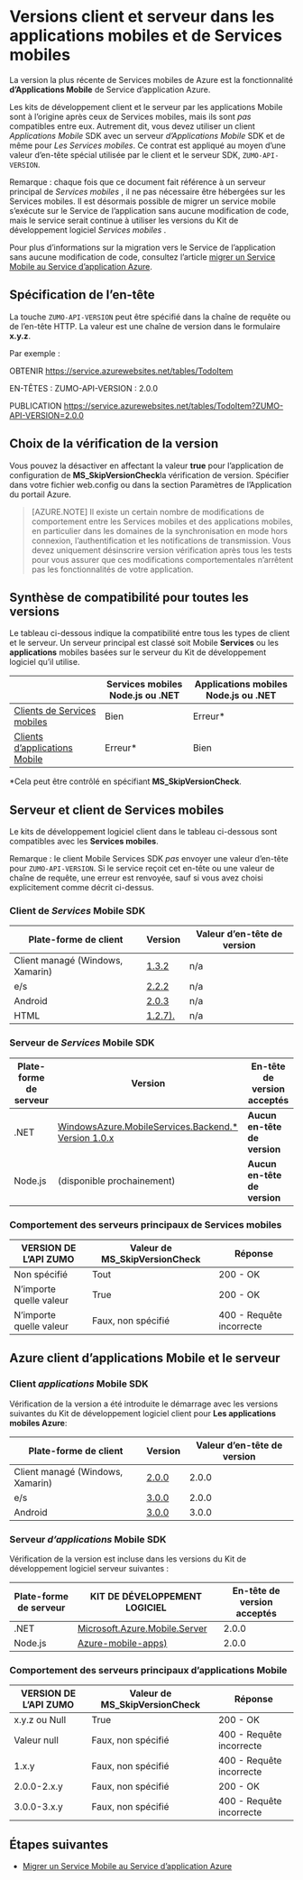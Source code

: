 <properties
  pageTitle="Version de kit de développement logiciel client et serveur dans les applications mobiles et de Services mobiles | Service d’application Azure"
  description="Liste des kits de développement logiciel de client et compatibilité avec les versions serveur Kit de développement logiciel pour les Services mobiles et des applications de Mobile Azure"
  services="app-service\mobile"
  documentationCenter=""
  authors="adrianhall"
  manager="erikre"
  editor=""/>

<tags
  ms.service="app-service-mobile"
  ms.workload="mobile"
  ms.tgt_pltfrm="mobile-multiple"
  ms.devlang="dotnet"
  ms.topic="article"
  ms.date="10/01/2016"
  ms.author="adrianha"/>

# <a name="client-and-server-versioning-in-mobile-apps-and-mobile-services"></a>Versions client et serveur dans les applications mobiles et de Services mobiles

La version la plus récente de Services mobiles de Azure est la fonctionnalité **d’Applications Mobile** de Service d’application Azure.

Les kits de développement client et le serveur par les applications Mobile sont à l’origine après ceux de Services mobiles, mais ils sont *pas* compatibles entre eux.
Autrement dit, vous devez utiliser un client *Applications Mobile* SDK avec un serveur *d’Applications Mobile* SDK et de même pour *Les Services mobiles*. Ce contrat est appliqué au moyen d’une valeur d’en-tête spécial utilisée par le client et le serveur SDK, `ZUMO-API-VERSION`.

Remarque : chaque fois que ce document fait référence à un serveur principal de *Services mobiles* , il ne pas nécessaire être hébergées sur les Services mobiles. Il est désormais possible de migrer un service mobile s’exécute sur le Service de l’application sans aucune modification de code, mais le service serait continue à utiliser les versions du Kit de développement logiciel *Services mobiles* .

Pour plus d’informations sur la migration vers le Service de l’application sans aucune modification de code, consultez l’article [migrer un Service Mobile au Service d’application Azure].

## <a name="header-specification"></a>Spécification de l’en-tête

La touche `ZUMO-API-VERSION` peut être spécifié dans la chaîne de requête ou de l’en-tête HTTP. La valeur est une chaîne de version dans le formulaire **x.y.z**.

Par exemple :

OBTENIR https://service.azurewebsites.net/tables/TodoItem

EN-TÊTES : ZUMO-API-VERSION : 2.0.0

PUBLICATION https://service.azurewebsites.net/tables/TodoItem?ZUMO-API-VERSION=2.0.0

## <a name="opting-out-of-version-checking"></a>Choix de la vérification de la version

Vous pouvez la désactiver en affectant la valeur **true** pour l’application de configuration de **MS_SkipVersionCheck**la vérification de version. Spécifier dans votre fichier web.config ou dans la section Paramètres de l’Application du portail Azure.

> [AZURE.NOTE] Il existe un certain nombre de modifications de comportement entre les Services mobiles et des applications mobiles, en particulier dans les domaines de la synchronisation en mode hors connexion, l’authentification et les notifications de transmission. Vous devez uniquement désinscrire version vérification après tous les tests pour vous assurer que ces modifications comportementales n’arrêtent pas les fonctionnalités de votre application.

## <a name="summary-of-compatibility-for-all-versions"></a>Synthèse de compatibilité pour toutes les versions

Le tableau ci-dessous indique la compatibilité entre tous les types de client et le serveur. Un serveur principal est classé soit Mobile **Services** ou les **applications** mobiles basées sur le serveur du Kit de développement logiciel qu’il utilise.

|                           | **Services mobiles** Node.js ou .NET | **Applications mobiles** Node.js ou .NET |
| ----------                | -----------------------             |   ----------------              |
| [Clients de Services mobiles] | Bien                                  | Erreur\*                         |
| [Clients d’applications Mobile]     | Erreur\*                             | Bien                              |

\*Cela peut être contrôlé en spécifiant **MS_SkipVersionCheck**.


<!-- IMPORTANT!  The anchors for Mobile Services and Mobile Apps MUST be 1.0.0 and 2.0.0 respectively, since there is an exception error message that uses those anchors. -->

<!-- NOTE: the fwlink to this document is http://go.microsoft.com/fwlink/?LinkID=690568 -->

## <a name="1.0.0"></a>Serveur et client de Services mobiles

Le kits de développement logiciel client dans le tableau ci-dessous sont compatibles avec les **Services mobiles**.

Remarque : le client Mobile Services SDK *pas* envoyer une valeur d’en-tête pour `ZUMO-API-VERSION`. Si le service reçoit cet en-tête ou une valeur de chaîne de requête, une erreur est renvoyée, sauf si vous avez choisi explicitement comme décrit ci-dessus.

### <a name="MobileServicesClients"></a>Client de *Services* Mobile SDK

| Plate-forme de client                   | Version                                                                   | Valeur d’en-tête de version |
| -------------------               | ------------------------                                                  | -------------------  |
| Client managé (Windows, Xamarin) | [1.3.2](https://www.nuget.org/packages/WindowsAzure.MobileServices/1.3.2) | n/a                  |
| e/s                               | [2.2.2](http://aka.ms/gc6fex)                                             | n/a                  |
| Android                           | [2.0.3](https://go.microsoft.com/fwLink/?LinkID=280126)                   | n/a                  |
| HTML                              | [1.2.7).](http://ajax.aspnetcdn.com/ajax/mobileservices/MobileServices.Web-1.2.7.min.js) | n/a     |

### <a name="mobile-services-server-sdks"></a>Serveur de *Services* Mobile SDK

| Plate-forme de serveur  | Version                                                                                                        | En-tête de version acceptés |
| ---------------- | ------------------------------------------------------------                                                   | ----------------------- |
| .NET             | [WindowsAzure.MobileServices.Backend.* Version 1.0.x](https://www.nuget.org/packages/WindowsAzure.MobileServices.Backend/) | **Aucun en-tête de version** |
| Node.js          | (disponible prochainement)                        | **Aucun en-tête de version** |

<!-- TODO: add Node npm version -->

### <a name="behavior-of-mobile-services-backends"></a>Comportement des serveurs principaux de Services mobiles

| VERSION DE L’API ZUMO | Valeur de MS_SkipVersionCheck | Réponse |
| ---------------- | ---------------------------- | -------- |
| Non spécifié    | Tout                          | 200 - OK |
| N’importe quelle valeur        | True                         | 200 - OK |
| N’importe quelle valeur        | Faux, non spécifié          | 400 - Requête incorrecte |

## <a name="2.0.0"></a>Azure client d’applications Mobile et le serveur

### <a name="MobileAppsClients"></a>Client *applications* Mobile SDK

Vérification de la version a été introduite le démarrage avec les versions suivantes du Kit de développement logiciel client pour **Les applications mobiles Azure**:

| Plate-forme de client                   | Version                   | Valeur d’en-tête de version |
| -------------------               | ------------------------  | -----------------    |
| Client managé (Windows, Xamarin) | [2.0.0](https://www.nuget.org/packages/Microsoft.Azure.Mobile.Client/2.0.0) | 2.0.0 |
| e/s                               | [3.0.0](http://go.microsoft.com/fwlink/?LinkID=529823) | 2.0.0  |
| Android                           | [3.0.0](http://go.microsoft.com/fwlink/?LinkID=717033&clcid=0x409) | 3.0.0 |

<!-- TODO: add HTML version when released -->

### <a name="mobile-apps-server-sdks"></a>Serveur *d’applications* Mobile SDK

Vérification de la version est incluse dans les versions du Kit de développement logiciel serveur suivantes :

| Plate-forme de serveur  | KIT DE DÉVELOPPEMENT LOGICIEL                                                                                                        | En-tête de version acceptés |
| ---------------- | ------------------------------------------------------------                                                   | ----------------------- |
| .NET             | [Microsoft.Azure.Mobile.Server](https://www.nuget.org/packages/Microsoft.Azure.Mobile.Server/) | 2.0.0 |
| Node.js          | [Azure-mobile-apps)](https://www.npmjs.com/package/azure-mobile-apps)                         | 2.0.0 |

### <a name="behavior-of-mobile-apps-backends"></a>Comportement des serveurs principaux d’applications Mobile

| VERSION DE L’API ZUMO | Valeur de MS_SkipVersionCheck | Réponse |
| ---------------- | ---------------------------- | -------- |
| x.y.z ou Null    | True                         | 200 - OK |
| Valeur null             | Faux, non spécifié          | 400 - Requête incorrecte |
| 1.x.y            | Faux, non spécifié          | 400 - Requête incorrecte |
| 2.0.0-2.x.y      | Faux, non spécifié          | 200 - OK |
| 3.0.0-3.x.y      | Faux, non spécifié          | 400 - Requête incorrecte |


## <a name="next-steps"></a>Étapes suivantes

- [Migrer un Service Mobile au Service d’application Azure]


[Clients de Services mobiles]: #MobileServicesClients
[Clients d’applications Mobile]: #MobileAppsClients


[Mobile App Server SDK]: http://www.nuget.org/packages/microsoft.azure.mobile.server
[Migrer un Service Mobile au Service d’application Azure]: app-service-mobile-migrating-from-mobile-services.md

